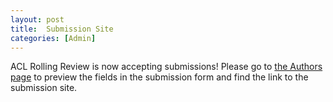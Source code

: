 ```yaml
---
layout: post
title:  Submission Site
categories: [Admin]
---
```


ACL Rolling Review is now accepting submissions! Please go to [the Authors page](/authors) to preview the fields in the submission form and find the link to the submission site.
